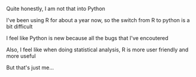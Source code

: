Quite honestly, I am not that into Python

I've been using R for about a year now, so the switch from R to python is a bit difficult

I feel like Python is new because all the bugs that I've encoutered

Also, I feel like when doing statistical analysis, R is more user friendly and more useful

But that's just me...
